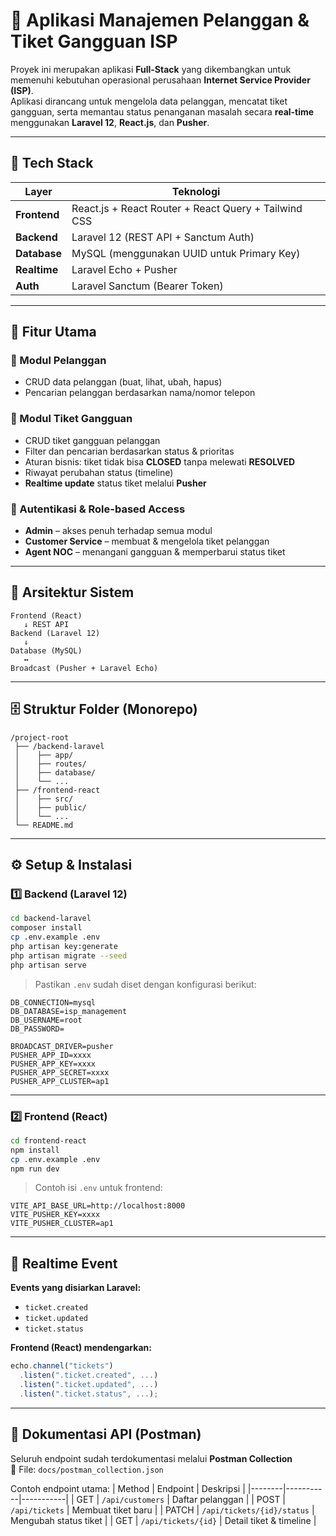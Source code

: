 # 🚀 Aplikasi Manajemen Pelanggan & Tiket Gangguan ISP

Proyek ini merupakan aplikasi **Full-Stack** yang dikembangkan untuk memenuhi kebutuhan operasional perusahaan **Internet Service Provider (ISP)**.  
Aplikasi dirancang untuk mengelola data pelanggan, mencatat tiket gangguan, serta memantau status penanganan masalah secara **real-time** menggunakan **Laravel 12**, **React.js**, dan **Pusher**.

---

## 🧱 Tech Stack

| Layer        | Teknologi                                            |
| ------------ | ---------------------------------------------------- |
| **Frontend** | React.js + React Router + React Query + Tailwind CSS |
| **Backend**  | Laravel 12 (REST API + Sanctum Auth)                 |
| **Database** | MySQL (menggunakan UUID untuk Primary Key)           |
| **Realtime** | Laravel Echo + Pusher                                |
| **Auth**     | Laravel Sanctum (Bearer Token)                       |

---

## 🧩 Fitur Utama

### 👥 Modul Pelanggan

- CRUD data pelanggan (buat, lihat, ubah, hapus)
- Pencarian pelanggan berdasarkan nama/nomor telepon

### 🎫 Modul Tiket Gangguan

- CRUD tiket gangguan pelanggan
- Filter dan pencarian berdasarkan status & prioritas
- Aturan bisnis: tiket tidak bisa **CLOSED** tanpa melewati **RESOLVED**
- Riwayat perubahan status (timeline)
- **Realtime update** status tiket melalui **Pusher**

### 🔐 Autentikasi & Role-based Access

- **Admin** – akses penuh terhadap semua modul
- **Customer Service** – membuat & mengelola tiket pelanggan
- **Agent NOC** – menangani gangguan & memperbarui status tiket

---

## 🧠 Arsitektur Sistem

```
Frontend (React)
   ↓ REST API
Backend (Laravel 12)
   ↓
Database (MySQL)
   ↔
Broadcast (Pusher + Laravel Echo)
```

---

## 🗄️ Struktur Folder (Monorepo)

```
/project-root
 ├── /backend-laravel
 │    ├── app/
 │    ├── routes/
 │    ├── database/
 │    └── ...
 ├── /frontend-react
 │    ├── src/
 │    ├── public/
 │    └── ...
 └── README.md
```

---

## ⚙️ Setup & Instalasi

### 1️⃣ Backend (Laravel 12)

```bash
cd backend-laravel
composer install
cp .env.example .env
php artisan key:generate
php artisan migrate --seed
php artisan serve
```

> Pastikan `.env` sudah diset dengan konfigurasi berikut:

```env
DB_CONNECTION=mysql
DB_DATABASE=isp_management
DB_USERNAME=root
DB_PASSWORD=

BROADCAST_DRIVER=pusher
PUSHER_APP_ID=xxxx
PUSHER_APP_KEY=xxxx
PUSHER_APP_SECRET=xxxx
PUSHER_APP_CLUSTER=ap1
```

---

### 2️⃣ Frontend (React)

```bash
cd frontend-react
npm install
cp .env.example .env
npm run dev
```

> Contoh isi `.env` untuk frontend:

```env
VITE_API_BASE_URL=http://localhost:8000
VITE_PUSHER_KEY=xxxx
VITE_PUSHER_CLUSTER=ap1
```

---

## 🔄 Realtime Event

**Events yang disiarkan Laravel:**

- `ticket.created`
- `ticket.updated`
- `ticket.status`

**Frontend (React) mendengarkan:**

```ts
echo.channel("tickets")
  .listen(".ticket.created", ...)
  .listen(".ticket.updated", ...)
  .listen(".ticket.status", ...);
```

---

## 🧪 Dokumentasi API (Postman)

Seluruh endpoint sudah terdokumentasi melalui **Postman Collection**  
📁 File: `docs/postman_collection.json`

Contoh endpoint utama:
| Method | Endpoint | Deskripsi |
|--------|-----------|-----------|
| GET | `/api/customers` | Daftar pelanggan |
| POST | `/api/tickets` | Membuat tiket baru |
| PATCH | `/api/tickets/{id}/status` | Mengubah status tiket |
| GET | `/api/tickets/{id}` | Detail tiket & timeline |
